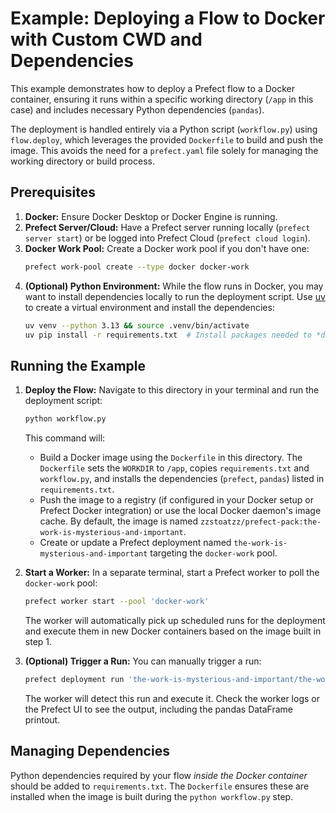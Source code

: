 # Example: Deploying a Flow to Docker with Custom CWD and Dependencies

This example demonstrates how to deploy a Prefect flow to a Docker container, ensuring it runs within a specific working directory (`/app` in this case) and includes necessary Python dependencies (`pandas`).

The deployment is handled entirely via a Python script (`workflow.py`) using `flow.deploy`, which leverages the provided `Dockerfile` to build and push the image. This avoids the need for a `prefect.yaml` file solely for managing the working directory or build process.

## Prerequisites

1.  **Docker:** Ensure Docker Desktop or Docker Engine is running.
2.  **Prefect Server/Cloud:** Have a Prefect server running locally (`prefect server start`) or be logged into Prefect Cloud (`prefect cloud login`).
3.  **Docker Work Pool:** Create a Docker work pool if you don't have one:
    ```bash
    prefect work-pool create --type docker docker-work
    ```
4.  **(Optional) Python Environment:** While the flow runs in Docker, you may want to install dependencies locally to run the deployment script. Use [uv](https://docs.astral.sh/uv/) to create a virtual environment and install the dependencies:
    ```bash
    uv venv --python 3.13 && source .venv/bin/activate
    uv pip install -r requirements.txt  # Install packages needed to *deploy*
    ```

## Running the Example

1.  **Deploy the Flow:**
    Navigate to this directory in your terminal and run the deployment script:
    ```bash
    python workflow.py
    ```
    This command will:
    *   Build a Docker image using the `Dockerfile` in this directory. The `Dockerfile` sets the `WORKDIR` to `/app`, copies `requirements.txt` and `workflow.py`, and installs the dependencies (`prefect`, `pandas`) listed in `requirements.txt`.
    *   Push the image to a registry (if configured in your Docker setup or Prefect Docker integration) or use the local Docker daemon's image cache. By default, the image is named `zzstoatzz/prefect-pack:the-work-is-mysterious-and-important`.
    *   Create or update a Prefect deployment named `the-work-is-mysterious-and-important` targeting the `docker-work` pool.

2.  **Start a Worker:**
    In a separate terminal, start a Prefect worker to poll the `docker-work` pool:
    ```bash
    prefect worker start --pool 'docker-work'
    ```
    The worker will automatically pick up scheduled runs for the deployment and execute them in new Docker containers based on the image built in step 1.

3.  **(Optional) Trigger a Run:**
    You can manually trigger a run:
    ```bash
    prefect deployment run 'the-work-is-mysterious-and-important/the-work-is-mysterious-and-important'
    ```
    The worker will detect this run and execute it. Check the worker logs or the Prefect UI to see the output, including the pandas DataFrame printout.

## Managing Dependencies

Python dependencies required by your flow *inside the Docker container* should be added to `requirements.txt`. The `Dockerfile` ensures these are installed when the image is built during the `python workflow.py` step.
